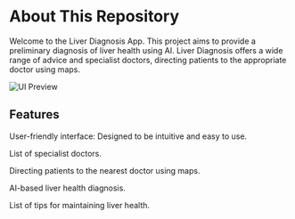# About This Repository

Welcome to the Liver Diagnosis App. This project aims to provide a preliminary diagnosis of liver health using AI. Liver Diagnosis offers a wide range of advice and specialist doctors, directing patients to the appropriate doctor using maps.

![UI Preview](assets/images/ui.png)

## Features

User-friendly interface: Designed to be intuitive and easy to use.

List of specialist doctors.

Directing patients to the nearest doctor using maps.

AI-based liver health diagnosis.

List of tips for maintaining liver health.


